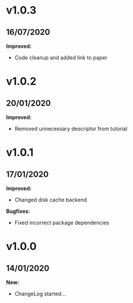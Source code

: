 # v1.0.3
## 16/07/2020

**Improved:**

* Code cleanup and added link to paper

# v1.0.2
## 20/01/2020

**Improved:**

* Removed unnecessary descriptor from tutorial

# v1.0.1
## 17/01/2020

**Improved:**

  * Changed disk cache backend

**Bugfixes:**

  * Fixed incorrect package dependencies

# v1.0.0
## 14/01/2020

**New:**

  * ChangeLog started...
